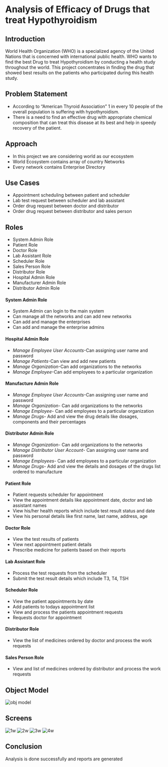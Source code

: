 # Analysis of Efficacy of Drugs that treat Hypothyroidism
## Introduction
World Health Organization (WHO) is a specialized agency of the United Nations that is concerned with international public health. WHO wants to find the best Drug to treat Hypothyroidism by conducting a health study throughout the world. This project concentrates in finding the drug that showed best results on the patients who participated during this health study. 
## Problem Statement
* According to “American Thyroid Association” 1 in every 10 people of the overall population is suffering with hypothyroidism. 
* There is a need to find an effective drug with appropriate chemical composition that can treat this disease at its best and help in speedy recovery of the patient.
## Approach
* In this project we are considering world as our ecosystem 
* World Ecosystem contains array of country Networks
* Every network contains Enterprise Directory
## Use Cases
* Appointment scheduling between patient and scheduler
* Lab test request between scheduler and lab assistant
* Order drug request between doctor and distributor
* Order drug request between distributor and sales person
## Roles
* System Admin Role
* Patient Role
* Doctor Role
* Lab Assistant Role
* Scheduler Role
* Sales Person Role
* Distributor Role
* Hospital Admin Role
* Manufacturer Admin Role
* Distributor Admin Role
#### System Admin Role
* System Admin can login to the main system
* Can manage all the networks and can add new networks
* Can add and manage the enterprises
* Can add and manage the enterprise admins
#### Hospital Admin Role
* *Manage Employee User Accounts*-Can assigning user name and password 
* *Manage Patients*-Can view and add new patients
* *Manage Organization*-Can add organizations to the networks
* *Manage Employee*-Can add employees to a particular organization
#### Manufacture Admin Role
* *Manage Employee User Accounts*-Can assigning user name and password 
* *Manage Organization*- Can add organizations to the networks
* *Manage Employee*- Can add employees to a particular organization
* *Manage Drugs*- Add and view the drug details like dosages, components and their percentages
#### Distributor Admin Role
* *Manage Organization*- Can add organizations to the networks
* *Manage Distributor User Account*- Can assigning user name and password 
* *Manage Employees*- Can add employees to a particular organization
* *Manage Drugs*- Add and view the details and dosages of the drugs list ordered to manufacture
#### Patient Role
* Patient requests scheduler for appointment 
* View the appointment details like appointment date, doctor and lab assistant names
* View his/her health reports which include test result status and date
* View his personal details like first name, last name, address, age
#### Doctor Role
* View the test results of patients
* View next appointment patient details
* Prescribe medicine for patients based on their reports
#### Lab Assistant Role
* Process the test requests from the scheduler
* Submit the test result details which include T3, T4, TSH 
#### Scheduler Role
* View the patient appointments by date
* Add patients to todays appointment list
* View and process the patients appointment requests 
* Requests doctor for appointment
#### Distributor Role
* View the list of medicines ordered by doctor and process the work requests 
#### Sales Person Role
* View and list of medicines ordered by distributor and process the work requests 
## Object Model
![obj model](https://user-images.githubusercontent.com/25045759/27311413-bc3e6448-552e-11e7-8b44-d77e5fd7455c.jpg)
## Screens
![1w](https://user-images.githubusercontent.com/25045759/27311414-bc3ee238-552e-11e7-846c-fc280dfde5e9.png)
![2w](https://user-images.githubusercontent.com/25045759/27311412-bc3de64e-552e-11e7-8983-c0b6d6675668.png)
![3w](https://user-images.githubusercontent.com/25045759/27311411-bc3d315e-552e-11e7-80fd-a188a7945729.png)
![4w](https://user-images.githubusercontent.com/25045759/27311415-bc4551fe-552e-11e7-9a05-5ec17097a4a0.png)
## Conclusion
Analysis is done successfully and reports are generated

